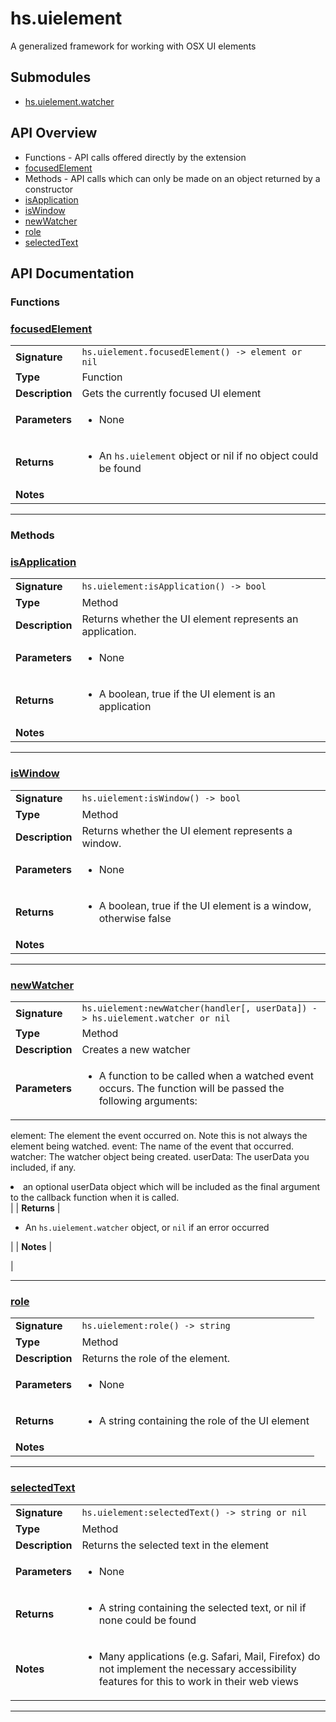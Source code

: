 # hs.uielement

A generalized framework for working with OSX UI elements

## Submodules
 * [hs.uielement.watcher](hs.uielement.watcher.md)

## API Overview
* Functions - API calls offered directly by the extension
 * [focusedElement](#focusedelement)
* Methods - API calls which can only be made on an object returned by a constructor
 * [isApplication](#isapplication)
 * [isWindow](#iswindow)
 * [newWatcher](#newwatcher)
 * [role](#role)
 * [selectedText](#selectedtext)

## API Documentation

### Functions


### [focusedElement](#focusedelement)

|                                             |                                                                                     |
| --------------------------------------------|-------------------------------------------------------------------------------------|
| **Signature**                               | `hs.uielement.focusedElement() -> element or nil`                                                                    |
| **Type**                                    | Function                                                                     |
| **Description**                             | Gets the currently focused UI element                                                                     |
| **Parameters**                              | <ul><li>None</li></ul> |
| **Returns**                                 | <ul><li>An `hs.uielement` object or nil if no object could be found</li></ul>          |
| **Notes**                                   | <ul></ul>                |

---
### Methods


### [isApplication](#isapplication)

|                                             |                                                                                     |
| --------------------------------------------|-------------------------------------------------------------------------------------|
| **Signature**                               | `hs.uielement:isApplication() -> bool`                                                                    |
| **Type**                                    | Method                                                                     |
| **Description**                             | Returns whether the UI element represents an application.                                                                     |
| **Parameters**                              | <ul><li>None</li></ul> |
| **Returns**                                 | <ul><li>A boolean, true if the UI element is an application</li></ul>          |
| **Notes**                                   | <ul></ul>                |

---

### [isWindow](#iswindow)

|                                             |                                                                                     |
| --------------------------------------------|-------------------------------------------------------------------------------------|
| **Signature**                               | `hs.uielement:isWindow() -> bool`                                                                    |
| **Type**                                    | Method                                                                     |
| **Description**                             | Returns whether the UI element represents a window.                                                                     |
| **Parameters**                              | <ul><li>None</li></ul> |
| **Returns**                                 | <ul><li>A boolean, true if the UI element is a window, otherwise false</li></ul>          |
| **Notes**                                   | <ul></ul>                |

---

### [newWatcher](#newwatcher)

|                                             |                                                                                     |
| --------------------------------------------|-------------------------------------------------------------------------------------|
| **Signature**                               | `hs.uielement:newWatcher(handler[, userData]) -> hs.uielement.watcher or nil`                                                                    |
| **Type**                                    | Method                                                                     |
| **Description**                             | Creates a new watcher                                                                     |
| **Parameters**                              | <ul><li>A function to be called when a watched event occurs.  The function will be passed the following arguments:
  element: The element the event occurred on. Note this is not always the element being watched.
  event: The name of the event that occurred.
  watcher: The watcher object being created.
  userData: The userData you included, if any.</li><li>an optional userData object which will be included as the final argument to the callback function when it is called.</li></ul> |
| **Returns**                                 | <ul><li>An `hs.uielement.watcher` object, or `nil` if an error occurred</li></ul>          |
| **Notes**                                   | <ul></ul>                |

---

### [role](#role)

|                                             |                                                                                     |
| --------------------------------------------|-------------------------------------------------------------------------------------|
| **Signature**                               | `hs.uielement:role() -> string`                                                                    |
| **Type**                                    | Method                                                                     |
| **Description**                             | Returns the role of the element.                                                                     |
| **Parameters**                              | <ul><li>None</li></ul> |
| **Returns**                                 | <ul><li>A string containing the role of the UI element</li></ul>          |
| **Notes**                                   | <ul></ul>                |

---

### [selectedText](#selectedtext)

|                                             |                                                                                     |
| --------------------------------------------|-------------------------------------------------------------------------------------|
| **Signature**                               | `hs.uielement:selectedText() -> string or nil`                                                                    |
| **Type**                                    | Method                                                                     |
| **Description**                             | Returns the selected text in the element                                                                     |
| **Parameters**                              | <ul><li>None</li></ul> |
| **Returns**                                 | <ul><li>A string containing the selected text, or nil if none could be found</li></ul>          |
| **Notes**                                   | <ul><li>Many applications (e.g. Safari, Mail, Firefox) do not implement the necessary accessibility features for this to work in their web views</li></ul>                |

---

